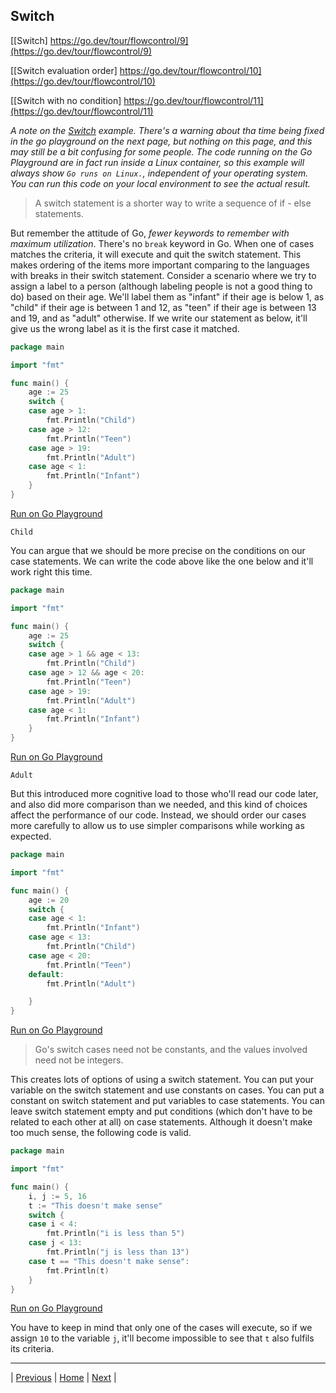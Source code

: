 ## Switch

[[Switch] https://go.dev/tour/flowcontrol/9](https://go.dev/tour/flowcontrol/9)

[[Switch evaluation order] https://go.dev/tour/flowcontrol/10](https://go.dev/tour/flowcontrol/10)

[[Switch with no condition] https://go.dev/tour/flowcontrol/11](https://go.dev/tour/flowcontrol/11)

_A note on the [Switch](https://go.dev/tour/flowcontrol/9) example. There's a warning about tha time being fixed in the go playground on the next page, but nothing on this page, and this may still be a bit confusing for some people. The code running on the Go Playground are in fact run inside a Linux container, so this example will always show `Go runs on Linux.`, independent of your operating system. You can run this code on your local environment to see the actual result._  

> A switch statement is a shorter way to write a sequence of if - else statements.

But remember the attitude of Go, _fewer keywords to remember with maximum utilization_. There's no `break` keyword in Go. When one of cases matches the criteria, it will execute and quit the switch statement. This makes ordering of the items more important comparing to the languages with breaks in their switch statement. Consider a scenario where we try to assign a label to a person (although labeling people is not a good thing to do) based on their age. We'll label them as "infant" if their age is below 1, as "child" if their age is between 1 and 12, as "teen" if their age is between 13 and 19, and as "adult" otherwise. If we write our statement as below, it'll give us the wrong label as it is the first case it matched.
```go
package main

import "fmt"

func main() {
	age := 25
	switch {
	case age > 1:
		fmt.Println("Child")
	case age > 12:
		fmt.Println("Teen")
	case age > 19:
		fmt.Println("Adult")
	case age < 1:
		fmt.Println("Infant")
	}
}
```
[Run on Go Playground](https://go.dev/play/p/9y-TYIG-54g)
```
Child
```

You can argue that we should be more precise on the conditions on our case statements. We can write the code above like the one below and it'll work right this time.
```go
package main

import "fmt"

func main() {
	age := 25
	switch {
	case age > 1 && age < 13:
		fmt.Println("Child")
	case age > 12 && age < 20:
		fmt.Println("Teen")
	case age > 19:
		fmt.Println("Adult")
	case age < 1:
		fmt.Println("Infant")
	}
}
```
[Run on Go Playground](https://go.dev/play/p/6BRAgVbILVm)
```
Adult
```

But this introduced more cognitive load to those who'll read our code later, and also did more comparison than we needed, and this kind of choices affect the performance of our code. Instead, we should order our cases more carefully to allow us to use simpler comparisons while working as expected.
```go
package main

import "fmt"

func main() {
	age := 20
	switch {
	case age < 1:
		fmt.Println("Infant")
	case age < 13:
		fmt.Println("Child")
	case age < 20:
		fmt.Println("Teen")
	default:
		fmt.Println("Adult")

	}
}
```
[Run on Go Playground](https://go.dev/play/p/Xny9aYR6p_S)

> Go's switch cases need not be constants, and the values involved need not be integers.

This creates lots of options of using a switch statement. You can put your variable on the switch statement and use constants on cases. You can put a constant on switch statement and put variables to case statements. You can leave switch statement empty and put conditions (which don't have to be related to each other at all) on case statements. Although it doesn't make too much sense, the following code is valid. 
```go
package main

import "fmt"

func main() {
	i, j := 5, 16
	t := "This doesn't make sense"
	switch {
	case i < 4:
		fmt.Println("i is less than 5")
	case j < 13:
		fmt.Println("j is less than 13")
	case t == "This doesn't make sense":
		fmt.Println(t)
	}
}
```
[Run on Go Playground](https://go.dev/play/p/yNwn4yKMHy1)

You have to keep in mind that only one of the cases will execute, so if we assign `10` to the variable `j`, it'll become impossible to see that `t` also fulfils its criteria.

---

| [Previous](8.md) | [Home](../../index.md) | [Next](12-13.md) |